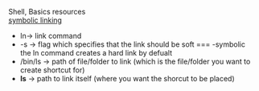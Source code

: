 Shell, Basics resources   
 [symbolic linking ](https://www.futurelearn.com/info/courses/linux-for-bioinformatics/0/steps/201767#:~:text=A%20symlink%20is%20a%20symbolic,directory%20in%20any%20file%20system)  
* ln-> link command  
* -s -> flag which specifies that the link should be soft === -symbolic  
 the ln command creates a hard link by defualt  
* /bin/ls -> path of file/folder to link (which is the file/folder you want to create shortcut for)  
* __ls__ -> path to link itself (where you want the shorcut to be placed)  
